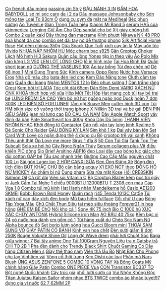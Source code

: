 [Cọ french đầu móng](https://cuahang5.github.io/p0/175/836/co-french-dau-mong-mua-hang-online/) [ passing zin Sh ý](https://cuahang12.github.io/p0/106/245/nut-passing-zin-sh-y-2006-2012-mua-hang-online/) [ ĐẬU NÀNH 3 IN](https://cuahang10.github.io/p0/17/552/sua-dau-nanh-3-in-1-thai-mua-hang-online/) [ĐẦM HOA BABYDOLL](https://cuahang10.github.io/p0/11/264/dam-hoa-babydoll-mua-hang-online/) [ sơ mi sọc caro](https://cuahang4.github.io/p0/110/358/ao-so-mi-soc-caro-cho-be-mua-hang-online/) [ da i 2 da](https://cuahang7.github.io/p0/16/444/hang-cao-cap-jumsuit-dai-2-day-cham-bi-mua-hang-online/) [ Dầu massage Johnsonbaby cho](https://cuahang10.github.io/p0/24/558/dau-massage-johnsonbaby-cho-be-mua-hang-online/) [Sơn móng tay](https://cuahang5.github.io/p0/185/745/son-mong-tay-mua-hang-online/) [ Loại To 93cm Ô](https://cuahang7.github.io/p0/24/712/loai-to-93cm-o-du-che-nang-mua-cho-be-hang-loai-1-o-che-mua-sieu-nhan-elsa-hello-kitty-mua-hang-online/) [ dụng cụ gym đa](https://cuahang7.github.io/p0/22/924/ot99-ta-tay-ta-day-ket-hop-40-kg-ta-tap-gym-tap-thon-tay-dung-cu-gym-da-nang-vinhthuanshop-mua-hang-online/) [mặt nạ Mediheal](https://cuahang5.github.io/p0/174/240/mat-na-mediheal-mua-hang-online/) [Béc phun sương](https://cuahang12.github.io/p0/111/803/bec-phun-suong-mua-hang-online/) [Ao TuyenLe](https://cuahang12.github.io/p0/105/635/ao-tuyenle-mua-hang-online/) [ Gian Trong Tuần hiệu](https://cuahang10.github.io/p0/11/452/dong-ho-dieu-chinh-thoi-gian-trong-tuan-hieu-jkn-wts-3-110220vac-mua-hang-online/) [ Xiaomi Mi Band 5](https://cuahang7.github.io/p0/6/631/cap-sac-cho-xiaomi-mi-band-5-miband-5-mua-hang-online/) [serum HA5 của skinmedica](https://cuahang5.github.io/p0/156/955/serum-ha5-cua-skinmedica-mua-hang-online/) [ Legging Giữ Ấm Cho](https://cuahang4.github.io/p0/121/186/quan-legging-giu-am-cho-nu-mua-hang-online/) [Dép sandal cho bé](https://cuahang4.github.io/p0/116/932/dep-sandal-cho-be-mua-hang-online/) [ Xịt giày chống hôi](https://cuahang7.github.io/p0/44/406/xit-giay-chong-hoi-chan-mua-hang-online/) [Combo 2 quần kaki](https://cuahang5.github.io/p0/167/230/combo-2-quan-kaki-mua-hang-online/) [Dây thừng đan macrame](https://cuahang7.github.io/p0/15/545/day-thung-dan-macrame-mua-hang-online/) [Kính phượt](https://cuahang12.github.io/p0/102/411/kinh-phuot-mua-hang-online/) [ Nikawa NK 48 PRO](https://cuahang4.github.io/p0/114/170/chinh-hang-thang-nhom-rut-don-nikawa-nk-48-pro-new-model-2021-mua-hang-online/) [ aoa khoát da cao](https://cuahang5.github.io/p0/152/257/aoa-khoat-da-cao-cap-mua-hang-online/) [combo set dài tay](https://cuahang10.github.io/p0/29/329/combo-set-dai-tay-mua-hang-online/) [ nơ dễ thương phong](https://cuahang12.github.io/p0/105/287/non-chong-nang-cho-be-so-sinh-0-6-thang-mu-rong-vanh-dinh-no-de-thuong-phong-cach-han-quoc-hot-mua-hang-online/) [ Silk Artificial Home Rose](https://cuahang4.github.io/p0/105/234/silk-artificial-home-rose-fake-flowers-mua-hang-online/) [Hạt nêm chinsu 350g](https://cuahang4.github.io/p0/133/501/hat-nem-chinsu-350g-mua-hang-online/) [ Dừa Snack Que Tuổi](https://cuahang7.github.io/p0/6/733/ma-1511fmcgsale-giam-8-don-500k-bim-bim-oishi-dau-xanh-nuoc-dua-snack-que-tuoi-tho-goi-to-15g-mua-hang-online/) [ xich cay ăn là](https://cuahang10.github.io/p0/11/961/ma-1511fmcgsale-giam-8-don-500k-xuc-xich-ngo-xuc-xich-cay-an-la-nghien-mua-hang-online/) [ Máy uốn tóc Vivido](https://cuahang7.github.io/p0/5/464/may-uon-toc-vivido-022b-mua-hang-online/) [ NHỰA NẮP NHÔM HỦ](https://cuahang7.github.io/p0/12/294/du-size-hu-nhua-nap-nhom-hu-nhua-pet-trong-suot-100gr-200gr-250gr-300gr-500g-50g-nap-trong-den-nhom-trang-mua-hang-online/) [ Móc charm bạc s925](https://cuahang7.github.io/p0/44/115/moc-charm-bac-s925-k2-ch202-mua-hang-online/) [ Gân Croptop Choker Lệch](https://cuahang7.github.io/p0/45/367/ao-thun-gan-croptop-choker-lech-vai-anh-that-100-mua-hang-online/) [ Mô hình Hi3 Sakura](https://cuahang4.github.io/p0/143/844/mo-hinh-hi3-sakura-yae-va-bronya-mua-hang-online/) [ Quần cầu lông Yonex](https://cuahang7.github.io/p0/43/218/quan-cau-long-yonex-ana-new-hot-mua-hang-online/) [ tập in theo yêu](https://cuahang10.github.io/p0/8/565/bao-tap-in-theo-yeu-cau-mua-hang-online/) [Áo Polo Mix](https://cuahang10.github.io/p0/24/108/ao-polo-mix-mua-hang-online/) [ dán lưng LG V50](https://cuahang5.github.io/p0/158/656/dan-lung-lg-v50-ppf-mua-hang-online/) [ LEN LÓT LÔNG CHO](https://cuahang5.github.io/p0/150/889/ao-len-lot-long-cho-bo-mua-hang-online/) [ lỗ in hình máy](https://cuahang5.github.io/p0/166/628/xa-hang-ao-ba-lo-in-hinh-may-bay-ualarogo-mua-hang-online/) [ Tai Hoa Đính Đá](https://cuahang4.github.io/p0/144/311/khuyen-tai-hoa-dinh-da-zircon-mua-hang-online/) [Quần short jean nữ](https://cuahang7.github.io/p0/49/830/quan-short-jean-nu-mua-hang-online/) [ DƯỠNG THỂ VASELINE 10X](https://cuahang10.github.io/p0/6/52/duong-the-vaseline-10x-320ml-mua-hang-online/) [Áo tay bồng](https://cuahang7.github.io/p0/14/705/ao-tay-bong-mua-hang-online/) [Túi đeo chéo nữ](https://cuahang7.github.io/p0/6/542/tui-deo-cheo-nu-mua-hang-online/) [ Dè 68 inox 1](https://cuahang7.github.io/p0/32/943/de-68-inox-1-cap-de-mua-hang-online/) [ Mini Đựng Trang Sức](https://cuahang12.github.io/p0/101/651/tui-day-rut-mini-dung-trang-suc-dam-cuoi-mua-hang-online/) [ Kính camera Oppo Reno](https://cuahang12.github.io/p0/111/204/kinh-camera-oppo-reno-ace-mua-hang-online/) [ Nước hoa Versace Eros](https://cuahang5.github.io/p0/192/680/nuoc-hoa-versace-eros-flame-mini-5ml-mua-hang-online/) [ Nhà gỗ màu cho](https://cuahang7.github.io/p0/39/285/nha-go-mau-cho-hamster-mua-hang-online/) [ bata đèn led cho](https://cuahang12.github.io/p0/104/713/giay-bata-den-led-cho-be-mua-hang-online/) [ Kem Đào Nâng tone](https://cuahang4.github.io/p0/137/887/kem-dao-nang-tone-da-mua-hang-online/) [Cluth cầm tay nam](https://cuahang4.github.io/p0/113/946/cluth-cam-tay-nam-mua-hang-online/) [Quần đùi loang](https://cuahang5.github.io/p0/174/824/quan-dui-loang-mua-hang-online/) [ Ngậm MENTOS 12 lọ](https://cuahang4.github.io/p0/111/886/keo-ngam-mentos-12-lo-x-35g-mua-hang-online/) [ Béc phun sương 1](https://cuahang7.github.io/p0/3/16/bec-phun-suong-1-cai-mua-hang-online/) [ Dán trắng răng Crest](https://cuahang10.github.io/p0/22/901/dan-trang-rang-crest-3d-mua-hang-online/) [ Kem bôi trĩ LADA](https://cuahang5.github.io/p0/156/520/kem-boi-tri-lada-10g-mua-hang-online/) [Tóc cột dài 65cm](https://cuahang4.github.io/p0/134/583/toc-cot-dai-65cm-mua-hang-online/) [ Dán Đèn Demi VARIO](https://cuahang7.github.io/p0/43/479/freeship-20k-decal-dan-den-demi-vario-201820192020-mua-hang-online/) [ XÁCH NỮ CNK KHOÁ](https://cuahang5.github.io/p0/177/67/tui-xach-nu-cnk-khoa-tron-mua-hang-online/) [ thích hợp với sữa](https://cuahang5.github.io/p0/194/555/luoi-tao-bot-hai-lop-mem-mai-thich-hop-voi-sua-rua-mat-dang-long-gel-tam-su-dung-tien-loi-mua-hang-online/) [ Hộp Mứt Tết Hộp](https://cuahang5.github.io/p0/152/59/khay-mut-tet-hop-mut-tet-hop-dung-mut-2-tang-cao-cap-sang-trong-hien-dai-phong-cach-chau-au-mua-hang-online/) [ Hạt mạng cob túi](https://cuahang5.github.io/p0/170/425/hat-mang-cob-tui-100pcs-mua-hang-online/) [ tay bé trai bé](https://cuahang5.github.io/p0/150/938/body-dai-tay-be-trai-be-gai-disney-mua-hang-online/) [ LƯNG REDMI 5A CAO](https://cuahang5.github.io/p0/157/513/op-lung-redmi-5a-cao-su-gia-da-mua-hang-online/) [ Yếm bò nữ hot](https://cuahang12.github.io/p0/106/577/yem-bo-nu-hot-trend-mua-hang-online/) [ ngỗng ngáo ngơ Duck](https://cuahang5.github.io/p0/176/826/tui-tote-deo-vai-hinh-chu-ngong-ngao-ngo-duck-duck-goose-de-thuong-mua-hang-online/) [ hoàn 7 đơn 300K](https://cuahang7.github.io/p0/19/82/ma-1511elsale-hoan-7-don-300k-man-hinh-sony-xa-new-mua-hang-online/) [LED BIỂN SỐ FORTUNER](https://cuahang4.github.io/p0/106/49/led-bien-so-fortuner-mua-hang-online/) [ Tắm gội Suave Men](https://cuahang5.github.io/p0/162/478/tam-goi-suave-men-828ml-mua-hang-online/) [ cutter hình 3D con](https://cuahang12.github.io/p0/113/481/bo-cutter-hinh-3d-con-soc-mua-hang-online/) [ Túi HM bikin size](https://cuahang7.github.io/p0/37/744/tui-hm-bikin-size-20-mua-hang-online/) [ cổ vuông thời trang](https://cuahang5.github.io/p0/174/895/dam-nu-tay-phong-co-vuong-thoi-trang-han-quoc-mua-hang-online/) [ iphone X Nillkin 3D](https://cuahang10.github.io/p0/16/97/kinh-cuong-luc-iphone-x-nillkin-3d-cp-max-full-man-hinh-mua-hang-online/) [ trai và bé gái](https://cuahang5.github.io/p0/158/28/giay-tre-em-boot-da-cho-be-trai-va-be-gai-hang-cao-cap-sieu-dep-sieu-em-thiet-ke-co-chun-doc-la-mua-hang-online/) [ ĐÈN PIN SIÊU SÁNG](https://cuahang4.github.io/p0/136/42/den-pin-sieu-sang-t6-mua-hang-online/) [ jean nữ lưng cao](https://cuahang4.github.io/p0/134/179/quan-jean-nu-lung-cao-co-dan-mua-hang-online/) [ BỘ CÂU CÁ NAM](https://cuahang10.github.io/p0/8/421/bo-cau-ca-nam-cham-mua-hang-online/) [ Dây Apple Watch Sport](https://cuahang5.github.io/p0/152/351/day-apple-watch-sport-loop-mua-hang-online/) [ váy đính đá bản](https://cuahang5.github.io/p0/150/179/dai-vay-dinh-da-ban-nho-phoi-vay-dam-mua-hang-online/) [ Pate Smartheart lon 400g](https://cuahang7.github.io/p0/37/623/pate-smartheart-lon-400g-cho-cho-mua-hang-online/) [ Khóa Dây Dù 5mm](https://cuahang4.github.io/p0/107/56/set-4-8-12-20-moc-khoa-day-du-5mm-tien-dung-mua-hang-online/) [ THÀNH VIÊN NHÓM NHẠC](https://cuahang5.github.io/p0/189/51/cup-holder-thanh-vien-nhom-nhac-bts-v-taekook-mua-hang-online/) [ Khởi động từ Contactor](https://cuahang5.github.io/p0/155/124/khoi-dong-tucontactor-cjx2-1810-cong-suat-lon-18a220v-cuon-hut-220v-mua-hang-online/) [ Cáp nối vân tay](https://cuahang10.github.io/p0/20/766/cap-noi-van-tay-huawei-nova-3-mua-hang-online/) [ lưng kính Realme 5](https://cuahang7.github.io/p0/14/277/op-lung-kinh-realme-5-5s-hinh-3d-mua-hang-online/) [ Dè Sonic Cho Raider](https://cuahang10.github.io/p0/26/670/de-sonic-cho-raider-fi-mua-hang-online/) [ GẤU BÔNG KỲ LÂN](https://cuahang5.github.io/p0/172/450/gau-bong-ky-lan-unicorn-45cm-mua-hang-online/) [Sim khô 1 kg](https://cuahang12.github.io/p0/102/261/sim-kho-1-kg-mua-hang-online/) [Đai váy bản lớn](https://cuahang10.github.io/p0/19/231/dai-vay-ban-lon-mua-hang-online/) [ Set Card With Love](https://cuahang10.github.io/p0/23/666/set-card-with-love-j-jessica-mua-hang-online/) [ có ngăn đựng thẻ](https://cuahang10.github.io/p0/4/24/op-lung-dien-thoai-bang-tpu-mem-co-ngan-dung-the-danh-cho-iphone-12-11-x-xr-xs-max-7-8-plus-12-mini-mua-hang-online/) [ 4 dụng cụ Bộ](https://cuahang7.github.io/p0/26/179/free-ship-bo-ve-sinh-laptop-lcd-4-dung-cu-bo-ve-sinh-4-mon-ban-phim-pc-xanh-official-mua-hang-online/) [ croptop trễ vai xanh](https://cuahang10.github.io/p0/21/562/ao-croptop-tre-vai-xanh-la-mua-hang-online/) [ Không Thêu ảnh thật](https://cuahang12.github.io/p0/105/395/ao-khoac-jean-nu-tron-khong-theu-anh-that-chat-vai-day-dan-mua-hang-online/) [ Ốp Love me more](https://cuahang5.github.io/p0/165/243/op-love-me-more-iphonex-mua-hang-online/) [ Sirus 1 đĩa 8](https://cuahang10.github.io/p0/14/733/mam-sirus-1-dia-8-cay-mua-hang-online/) [ 50 Con Túi Giá](https://cuahang12.github.io/p0/114/73/tro-cam-14w-50-contui-gia-tri-trong-khoang-200k-2m2-ohm-mua-hang-online/) [Tank Top The Subcult](https://cuahang5.github.io/p0/161/444/tank-top-the-subcult-mua-hang-online/) [ Sola xe hơi hủ](https://cuahang10.github.io/p0/13/511/sola-xe-hoi-hu-320gr-mua-hang-online/) [ Cây Ngọc Ngân Thủy](https://cuahang4.github.io/p0/146/823/cay-ngoc-ngan-thuy-sinh-mua-hang-online/) [ Serum collagen plus Vit](https://cuahang5.github.io/p0/180/157/serum-collagen-plus-vit-e-mua-hang-online/) [ điều khiển PIC dòng](https://cuahang7.github.io/p0/5/978/vi-dieu-khien-pic-dong-16f88-16f876-16f886-16f54-16f57-16f877a-12f629-mua-hang-online/) [ Sịp Brief Arsitino ABF16](https://cuahang5.github.io/p0/194/568/quan-sip-brief-arsitino-abf16-17-mua-hang-online/) [ đẹp Loại dây cao](https://cuahang10.github.io/p0/29/181/day-giay-da-quang-phat-sang-chat-sieu-dep-loai-day-cao-cap-daygiaysang-dgs-mua-hang-online/) [ bóng lục giác cho](https://cuahang7.github.io/p0/48/667/quay-bong-luc-giac-cho-be-mua-hang-online/) [ đùi cotton GAP bé](https://cuahang5.github.io/p0/171/440/quan-dui-cotton-gap-be-trai-mua-hang-online/) [ Tẩu sạc nhanh trên](https://cuahang7.github.io/p0/2/399/tau-sac-nhanh-tren-xe-hoi-mua-hang-online/) [ Giường Cao Cấp Mẫu](https://cuahang4.github.io/p0/105/797/goi-tua-dau-giuong-cao-cap-mau-moi-hinh-chu-nhat-kich-thuoc-1m8-mua-hang-online/) [ nguyên chất 100 Lọ](https://cuahang7.github.io/p0/28/117/tinh-dau-chua-du-dkherb-nguyen-chat-100-lo-10ml-elsholtzia-penduliflora-essential-oil-kae-store-mua-hang-online/) [ Sài gòn Lager lon](https://cuahang12.github.io/p0/111/216/bia-sai-gon-lager-lon-330ml-mua-hang-online/) [ 2 HỘP CANXI SỮA](https://cuahang4.github.io/p0/142/89/combo-2-hop-canxi-sua-blossom-mua-hang-online/) [ Đen Ống Đứng Xẻ](https://cuahang5.github.io/p0/172/272/quan-jeans-den-ong-dung-xe-ta-thoi-trang-cho-nu-mua-hang-online/) [Bóng đèn tích điện](https://cuahang5.github.io/p0/166/956/bong-den-tich-dien-mua-hang-online/) [BÚT KHẮC CHỮ](https://cuahang10.github.io/p0/5/727/but-khac-chu-mua-hang-online/) [ Bộ cân bằng acquy](https://cuahang7.github.io/p0/35/963/bo-can-bang-acquy-24v-taico-mua-hang-online/) [ X1 EXO NCT theo](https://cuahang5.github.io/p0/185/64/in-name-card-anh-ca-nhan-idol-the-nhua-pvc-3-lop-2-mat-bo-goc-bts-blackpink-twice-x1-exo-nct-theo-yeu-cau-gia-si-mua-hang-online/) [ ĐỒNG HỒ NỮ MICKEY](https://cuahang5.github.io/p0/193/855/dong-ho-nu-mickey-dh36-mua-hang-online/) [ Áo chấm bi nữ](https://cuahang4.github.io/p0/144/671/ao-cham-bi-nu-fom-suong-mua-hang-online/) [Dung pham](https://cuahang5.github.io/p0/154/853/dung-pham-mua-hang-online/) [ Sữa rửa mặt Kose](https://cuahang4.github.io/p0/122/364/sua-rua-mat-kose-softymo-mua-hang-online/) [ Hồi CRE8SKIN Salmon Oil](https://cuahang10.github.io/p0/28/464/kem-duong-dau-ca-hoi-cre8skin-salmon-oil-cream-mua-hang-online/) [Cà rốt dài](https://cuahang5.github.io/p0/198/637/ca-rot-dai-mua-hang-online/) [ Viên sủi Vitamin C](https://cuahang4.github.io/p0/136/498/vien-sui-vitamin-c-heilusan-mua-hang-online/) [ Bộ Croptop Blazer kèm](https://cuahang7.github.io/p0/22/1/bo-croptop-blazer-kem-quan-mua-hang-online/) [ pcs túi giấy xi](https://cuahang5.github.io/p0/176/250/combl-100-pcs-tui-giay-xi-mang-mua-hang-online/) [ Jack Cắm Tai Nghe](https://cuahang4.github.io/p0/138/786/jack-cam-tai-nghe-35mm-3-cuc-mua-hang-online/) [ 1 chiều 9000BTU 12000BTU](https://cuahang5.github.io/p0/153/126/dieu-khien-dieu-hoa-may-lanh-lg-1-chieu-9000btu-12000btu-18000btu-inverter-mua-hang-online/) [ T 2308 còn màu](https://cuahang7.github.io/p0/24/752/loa-bluetooth-t-2308con-mau-do-mua-hang-online/) [ Cáp Vga 1 8](https://cuahang7.github.io/p0/16/557/cap-vga-18-m-kingmaster-mua-hang-online/) [ Combo túi mũ kính](https://cuahang10.github.io/p0/4/519/combo-tui-mu-kinh-sieu-hot-mua-hang-online/) [Hạt Hạnh nhân Mandelkerne](https://cuahang5.github.io/p0/153/914/hat-hanh-nhan-mandelkerne-mua-hang-online/) [ hồ Casio AE1200 SKMEI](https://cuahang10.github.io/p0/0/3/day-nhua-dong-ho-casio-ae1200-skmei-1335-mua-hang-online/) [Bobbi Brown Bold Honey](https://cuahang7.github.io/p0/45/923/bobbi-brown-bold-honey-mua-hang-online/) [Quần rách](https://cuahang5.github.io/p0/190/616/quan-rach-mua-hang-online/) [ rj45 Tenda 1013C Cat5e](https://cuahang7.github.io/p0/10/677/dau-mang-rj45-tenda-1013c-cat5e-hop-100-con-mua-hang-online/) [ Túi xách nữ cao](https://cuahang5.github.io/p0/151/107/tui-xach-nu-cao-cap-tx114-mua-hang-online/) [ dây xích đen body](https://cuahang10.github.io/p0/20/996/vay-day-xich-den-body-sexy-mua-hang-online/) [ Mũ bảo hiểm fullface](https://cuahang5.github.io/p0/182/374/mu-bao-hiem-fullface-gxt-mua-hang-online/) [ Gối chữ U cao](https://cuahang4.github.io/p0/107/275/goi-chu-u-cao-su-non-ilahui-mua-hang-online/) [ Bóng Tập Yoga Màu](https://cuahang7.github.io/p0/10/14/bong-tap-yoga-mau-hong-mua-hang-online/) [ Chữ Chất Thun Siêu](https://cuahang4.github.io/p0/117/119/quan-jogger-the-thao-nu-cap-chu-chat-thun-sieu-tham-hut-mo-hoi-mua-hang-online/) [ tai mèo siêu thoáng](https://cuahang4.github.io/p0/129/91/bang-do-tai-meo-sieu-thoang-chat-luong-nhat-ban-mua-hang-online/) [ Forever21 in hoa hồng](https://cuahang10.github.io/p0/24/848/dam-forever21-in-hoa-hong-3d-mua-hang-online/) [ GHẾ EM BÉ ChO](https://cuahang7.github.io/p0/28/849/ghe-em-be-cho-xe-airblade-pcx-nvx-mua-hang-online/) [ Nồi kho cá 1](https://cuahang12.github.io/p0/110/956/noi-kho-ca-15l-mua-hang-online/) [ Sony 4K 75 inch](https://cuahang5.github.io/p0/167/993/android-tivi-sony-4k-75-inch-kd-75x8000g-mua-hang-online/) [ Bio C 1000 hũ](https://cuahang4.github.io/p0/140/713/blackmores-bio-c-1000-hu-thuy-tinh-150-vien-date-xa-mua-hang-online/) [XÚC XẮC CHÙY ANTONA](https://cuahang7.github.io/p0/3/896/xuc-xac-chuy-antona-mua-hang-online/) [ Hybrid Silicone iron Man](https://cuahang4.github.io/p0/103/493/for-redmi-s2-case-hybrid-silicone-iron-man-armor-mua-hang-online/) [ÁO BẦU 40 75kg](https://cuahang4.github.io/p0/117/56/ao-bau-40-75kg-mua-hang-online/) [ Kẽm bạc xi 24](https://cuahang5.github.io/p0/176/669/kem-bac-xi-24-bo-800g-mua-hang-online/) [ có nước hoa dành](https://cuahang4.github.io/p0/142/969/kem-duong-da-chong-lao-hoa-ban-ngay-olaz-total-effects-7-in-one-loai-khong-co-nuoc-hoa-danh-cho-da-nhay-camkhong-mui-mua-hang-online/) [ cm gồm có 1](https://cuahang7.github.io/p0/39/357/cay-lau-nha-cong-nghiep-60-cmgom-co-1-khung-va-1-tam-lau-mua-hang-online/) [Túi hàng xuất dư](https://cuahang5.github.io/p0/180/938/tui-hang-xuat-du-mua-hang-online/) [ Chéo Sọc Nam Nữ](https://cuahang4.github.io/p0/114/236/dep-coi-quai-cheo-soc-nam-nu-m1-mua-hang-online/) [Alpha bounce đỏ](https://cuahang5.github.io/p0/153/789/alpha-bounce-do-mua-hang-online/) [ Set borip lượn sóng](https://cuahang7.github.io/p0/34/809/set-borip-luon-song-baby-mua-hang-online/) [ hoa Gucci Bloom mini](https://cuahang4.github.io/p0/131/227/nuoc-hoa-gucci-bloom-mini-5-ml-mua-hang-online/) [ THOẠI SAM SUNG VỎ](https://cuahang5.github.io/p0/151/179/sac-dien-thoai-sam-sung-vo-san-mua-hang-online/) [ GIÀY PATIN CÓ BÁNH](https://cuahang5.github.io/p0/166/331/giay-patin-co-banh-den-mua-hang-online/) [ Kính vạn hoa chết](https://cuahang4.github.io/p0/142/71/sach-kinh-van-hoa-chet-choc-tap-4-mua-hang-online/) [Đèn sưởi](https://cuahang10.github.io/p0/11/537/den-suoi-mua-hang-online/) [ giảm 8 đơn 250K](https://cuahang12.github.io/p0/101/429/ma-cospd16-giam-8-don-250kkem-nen-perfect-diary-dang-long-tu-nhien-voi-lop-che-phu-cao-10-tong-mau-tuy-chon-30ml-mua-hang-online/) [ Rouge Volupté Shine Oil](https://cuahang10.github.io/p0/9/111/son-ysl-rouge-volupte-shine-oil-in-stick-mua-hang-online/) [ Lòng độ Wave drem](https://cuahang7.github.io/p0/5/537/long-do-wave-drem-56mm-mua-hang-online/) [ nhái hơi Chuột Sóc](https://cuahang7.github.io/p0/1/997/moi-nhai-hoi-chuot-soc-e2-mua-hang-online/) [ Baga giữa winner 7](https://cuahang4.github.io/p0/111/815/baga-giua-winner-7-mau-mua-hang-online/) [ Bài tây anime One](https://cuahang10.github.io/p0/8/122/bai-tay-anime-one-piece-mua-hang-online/) [ Túi 100Gram Nguyên Liệu](https://cuahang5.github.io/p0/169/419/borax-myusa-dong-tui-100gram-nguyen-lieu-lam-slime-mua-hang-online/) [ tra n Gatsby tră](https://cuahang7.github.io/p0/25/68/phu-kien-toc-cai-tran-gatsby-trang-ms95-mua-hang-online/) [ CHÌ TO 2B 1](https://cuahang10.github.io/p0/16/794/ong-ngoi-chi-to-2b-1-ong-mua-hang-online/) [ Pha đèn dành cho](https://cuahang10.github.io/p0/9/592/pha-den-danh-cho-xe-82-mua-hang-online/) [Trendy Black Shirt](https://cuahang4.github.io/p0/136/272/trendy-black-shirt-mua-hang-online/) [ Chuột Gaming Có Dây](https://cuahang4.github.io/p0/134/414/chuot-gaming-co-day-razer-deathadder-2000dpi-deathadder-essential-6400dpi-hang-chinh-hang-mua-hang-online/) [ hãng Citizen Men s](https://cuahang5.github.io/p0/160/406/dong-ho-nam-chinh-hang-citizen-mens-eco-drive-ca0719-53e-mua-hang-online/) [Giày thẻ thao nam](https://cuahang7.github.io/p0/37/428/giay-the-thao-nam-mua-hang-online/) [ Viên thả lẩu Bò](https://cuahang5.github.io/p0/181/145/vien-tha-lau-bo-vien-500g-mua-hang-online/) [ Nhật Bản Cho Phòng](https://cuahang5.github.io/p0/185/540/freeship-tham-da-lau-chan-sieu-tham-nuoc-cong-nghe-nhat-ban-cho-phong-tam-dat-chan-len-la-kho-ngay-mua-hang-online/) [ cộc tay Vinhtien vải](https://cuahang10.github.io/p0/17/945/ao-so-mi-coc-tay-vinhtien-vai-soi-tre-mua-hang-online/) [Vòng cổ thời trang](https://cuahang12.github.io/p0/106/591/vong-co-thoi-trang-mua-hang-online/) [Kẹo Oishi các loại](https://cuahang7.github.io/p0/44/963/keo-oishi-cac-loai-mua-hang-online/) [ Phấn má Nars Blush](https://cuahang5.github.io/p0/160/76/phan-ma-nars-blush-orgasm-mua-hang-online/) [ ỨNG ASUS ZENFONE 5](https://cuahang5.github.io/p0/170/434/cam-ung-asus-zenfone-5-zin-mua-hang-online/) [ COMBO 10 VÒNG TAY](https://cuahang5.github.io/p0/170/992/combo-10-vong-tay-may-man-mua-hang-online/) [ Xà Bông Coats Mỹ](https://cuahang4.github.io/p0/109/141/xa-bong-coats-my-113-gr-mua-hang-online/) [ chính hãng Giày Patin](https://cuahang4.github.io/p0/114/15/chinh-hang-giay-patin-flying-bkb-k7-mua-hang-online/) [ Combo ONE PIECE Vua](https://cuahang4.github.io/p0/102/136/sach-combo-one-piece-vua-hai-tac-10-quyen-tu-tap-71-den-tap-80-mua-hang-online/) [ CON Transistor BC337 TO](https://cuahang4.github.io/p0/149/136/25-con-transistor-bc337-to-92-npn-800ma-40v-337-mua-hang-online/) [ Bột nghệ Quốc khánh](https://cuahang5.github.io/p0/198/384/bot-nghe-quoc-khanh-10g-mua-hang-online/) [Cây trúc giả](https://cuahang5.github.io/p0/154/535/cay-truc-gia-mua-hang-online/) [ phối lưới sườn cá](https://cuahang7.github.io/p0/25/774/quan-jogger-phoi-luoi-suon-ca-tinh-mua-hang-online/) [ Vui Nhộn Không Độc](https://cuahang7.github.io/p0/9/918/bo-do-choi-trang-diem-vui-nhon-khong-doc-hai-an-toan-cho-be-gai-mua-hang-online/) [ Titan Jujutsu Kaisen Sailor](https://cuahang4.github.io/p0/126/10/genshinattack-on-titanjujutsu-kaisensailor-mooncard-captor-sa-the-lomo-photocard-30-cai-hop-mua-hang-online/) [ nhóm nhạc BTS TWICE](https://cuahang5.github.io/p0/188/959/moc-khoa-hinh-nhom-nhac-bts-twice-nct-exo-blackpink-got7-mua-hang-online/) [combo áo khoác tuyet97](https://cuahang5.github.io/p0/198/305/combo-ao-khoactuyet97-mua-hang-online/) [ đựng gia vị nước](https://cuahang5.github.io/p0/156/313/combo-200-hop-nhua-dung-gia-vi-nuoc-sot-cham-mua-hang-online/) [ 62 7 62MM 2P](https://cuahang4.github.io/p0/112/233/cau-dau-kf762-762mm-2p-3p-xanh-thang-mua-hang-online/) 